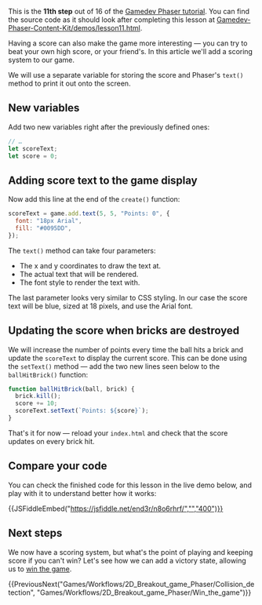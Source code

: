 
This is the **11th step** out of 16 of the [Gamedev Phaser tutorial](/en-US/docs/Games/Tutorials/2D_breakout_game_Phaser). You can find the source code as it should look after completing this lesson at [Gamedev-Phaser-Content-Kit/demos/lesson11.html](https://github.com/end3r/Gamedev-Phaser-Content-Kit/blob/gh-pages/demos/lesson11.html).

Having a score can also make the game more interesting — you can try to beat your own high score, or your friend's. In this article we'll add a scoring system to our game.

We will use a separate variable for storing the score and Phaser's `text()` method to print it out onto the screen.

## New variables

Add two new variables right after the previously defined ones:

```js
// …
let scoreText;
let score = 0;
```

## Adding score text to the game display

Now add this line at the end of the `create()` function:

```js
scoreText = game.add.text(5, 5, "Points: 0", {
  font: "18px Arial",
  fill: "#0095DD",
});
```

The `text()` method can take four parameters:

- The x and y coordinates to draw the text at.
- The actual text that will be rendered.
- The font style to render the text with.

The last parameter looks very similar to CSS styling. In our case the score text will be blue, sized at 18 pixels, and use the Arial font.

## Updating the score when bricks are destroyed

We will increase the number of points every time the ball hits a brick and update the `scoreText` to display the current score. This can be done using the `setText()` method — add the two new lines seen below to the `ballHitBrick()` function:

```js
function ballHitBrick(ball, brick) {
  brick.kill();
  score += 10;
  scoreText.setText(`Points: ${score}`);
}
```

That's it for now — reload your `index.html` and check that the score updates on every brick hit.

## Compare your code

You can check the finished code for this lesson in the live demo below, and play with it to understand better how it works:

{{JSFiddleEmbed("https://jsfiddle.net/end3r/n8o6rhrf/","","400")}}

## Next steps

We now have a scoring system, but what's the point of playing and keeping score if you can't win? Let's see how we can add a victory state, allowing us to [win the game](/en-US/docs/Games/Tutorials/2D_breakout_game_Phaser/Win_the_game).

{{PreviousNext("Games/Workflows/2D_Breakout_game_Phaser/Collision_detection", "Games/Workflows/2D_Breakout_game_Phaser/Win_the_game")}}
